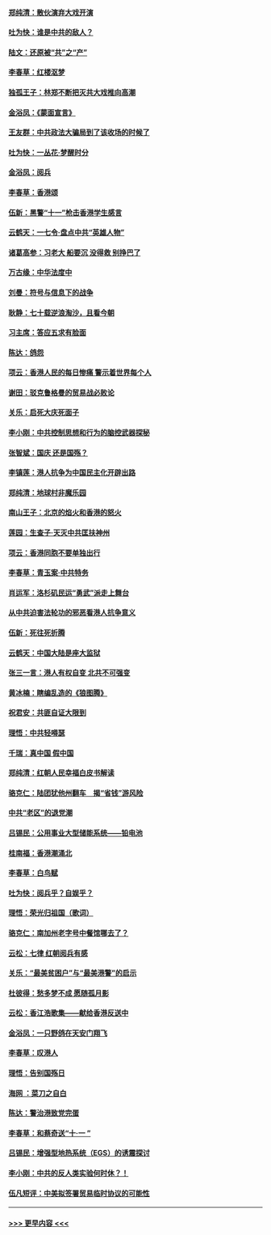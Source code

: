 #### [郑纯清：散伙演弃大戏开演](../pages/nsc993/n11570826.md?t=10060111) 
#### [吐为快：谁是中共的敌人？](../pages/nsc993/n11570817.md?t=10060111) 
#### [陆文：还原被“共”之“产”](../pages/nsc993/n11570798.md?t=10060111) 
#### [李春草：红楼沤梦](../pages/nsc993/n11569673.md?t=10060111) 
#### [独孤王子：林郑不断把灭共大戏推向高潮](../pages/nsc993/n11569381.md?t=10060111) 
#### [金浴凤：《蒙面宣言》](../pages/nsc993/n11569368.md?t=10060111) 
#### [王友群：中共政法大骗局到了该收场的时候了](../pages/nsc993/n11568940.md?t=10060111) 
#### [吐为快：一丛花‧梦醒时分](../pages/nsc993/n11567491.md?t=10060111) 
#### [金浴凤：阅兵](../pages/nsc993/n11567454.md?t=10060111) 
#### [李春草：香港颂](../pages/nsc993/n11567444.md?t=10060111) 
#### [伍新：黑警“十一”枪击香港学生感言](../pages/nsc993/n11567426.md?t=10060111) 
#### [云鹤天：一七令‧盘点中共“英雄人物”](../pages/nsc993/n11567091.md?t=10060111) 
#### [诸葛高参：习老大 船要沉 没得救 别挣巴了](../pages/nsc993/n11566976.md?t=10060111) 
#### [万古缘：中华法度中](../pages/nsc993/n11566726.md?t=10060111) 
#### [刘曼：符号与信息下的战争](../pages/nsc993/n11564655.md?t=10060111) 
#### [耿静：七十载逆浪淘沙，且看今朝](../pages/nsc993/n11564520.md?t=10060111) 
#### [习主席：答应五求有脸面](../pages/nsc993/n11563953.md?t=10060111) 
#### [陈达：鸽怨](../pages/nsc993/n11561879.md?t=10060111) 
#### [项云：香港人民的每日惨痛  警示着世界每个人](../pages/nsc993/n11559273.md?t=10060111) 
#### [谢田：驳克鲁格曼的贸易战必败论](../pages/nsc993/n11555840.md?t=10060111) 
#### [关乐：启死大庆死面子](../pages/nsc993/n11556823.md?t=10060111) 
#### [李小刚：中共控制思想和行为的脑控武器探秘](../pages/nsc993/n11556776.md?t=10060111) 
#### [张智斌：国庆  还是国殇？](../pages/nsc993/n11556617.md?t=10060111) 
#### [李镇莲：港人抗争为中国民主化开辟出路](../pages/nsc993/n11556570.md?t=10060111) 
#### [郑纯清：地球村非魔乐园](../pages/nsc993/n11555415.md?t=10060111) 
#### [南山王子：北京的焰火和香港的怒火](../pages/nsc993/n11555318.md?t=10060111) 
#### [莲园：生查子·天灭中共匡扶神州](../pages/nsc993/n11555302.md?t=10060111) 
#### [项云：香港同胞不要单独出行](../pages/nsc993/n11555276.md?t=10060111) 
#### [李春草：青玉案‧中共特务](../pages/nsc993/n11552356.md?t=10060111) 
#### [肖运军：洛杉矶民运“勇武”派走上舞台](../pages/nsc993/n11551595.md?t=10060111) 
#### [从中共迫害法轮功的邪恶看港人抗争意义](../pages/nsc993/n11540858.md?t=10060111) 
#### [伍新：死往死折腾](../pages/nsc993/n11550174.md?t=10060111) 
#### [云鹤天：中国大陆是座大监狱](../pages/nsc993/n11550155.md?t=10060111) 
#### [张三一言：港人有权自变 北共不可强变](../pages/nsc993/n11550132.md?t=10060111) 
#### [黄冰楠：瞎编乱造的《狼图腾》](../pages/nsc993/n11550082.md?t=10060111) 
#### [祝君安：共匪自证大限到](../pages/nsc993/n11550041.md?t=10060111) 
#### [理悟：中共轻嘚瑟](../pages/nsc993/n11547978.md?t=10060111) 
#### [千瑞：真中国 假中国](../pages/nsc993/n11547865.md?t=10060111) 
#### [郑纯清：红朝人民幸福白皮书解读](../pages/nsc993/n11547499.md?t=10060111) 
#### [骆克仁：陆团犹他州翻车　揭“省钱”游风险](../pages/nsc993/n11546977.md?t=10060111) 
#### [中共“老区”的退党潮](../pages/nsc993/n11545995.md?t=10060111) 
#### [吕锡民：公用事业大型储能系统——铅电池](../pages/nsc993/n11545701.md?t=10060111) 
#### [桂南福：香港潮涌北](../pages/nsc993/n11545682.md?t=10060111) 
#### [李春草：白鸟赋](../pages/nsc993/n11545663.md?t=10060111) 
#### [吐为快：阅兵乎？自娱乎？](../pages/nsc993/n11545625.md?t=10060111) 
#### [理悟：荣光归祖国（歌词）](../pages/nsc993/n11545616.md?t=10060111) 
#### [骆克仁：南加州老字号中餐馆哪去了？](../pages/nsc993/n11545120.md?t=10060111) 
#### [云松：七律 红朝阅兵有感](../pages/nsc993/n11542394.md?t=10060111) 
#### [关乐：“最美贫困户”与“最美港警”的启示](../pages/nsc993/n11542252.md?t=10060111) 
#### [杜彼得：愁多梦不成 愿随孤月影](../pages/nsc993/n11540296.md?t=10060111) 
#### [云松：香江浩歌集——献给香港反送中](../pages/nsc993/n11540149.md?t=10060111) 
#### [金浴凤：一只野鸽在天安门翔飞](../pages/nsc993/n11540280.md?t=10060111) 
#### [李春草：叹港人](../pages/nsc993/n11540119.md?t=10060111) 
#### [理悟：告别国殇日](../pages/nsc993/n11539610.md?t=10060111) 
#### [海网 ：菜刀之自白](../pages/nsc993/n11539597.md?t=10060111) 
#### [陈达：警治港致党完蛋](../pages/nsc993/n11538127.md?t=10060111) 
#### [李春草：和蔡奇送“十·一 ”](../pages/nsc993/n11537810.md?t=10060111) 
#### [吕锡民：增强型地热系统（EGS）的诱震探讨](../pages/nsc993/n11537765.md?t=10060111) 
#### [李小刚：中共的反人类实验何时休？！](../pages/nsc993/n11537669.md?t=10060111) 
#### [伍凡短评：中美拟签署贸易临时协议的可能性](../pages/nsc993/n11536773.md?t=10060111) 

----
#### [ >>> 更早内容 <<< ](../indexes/nsc993-earlier.md)
